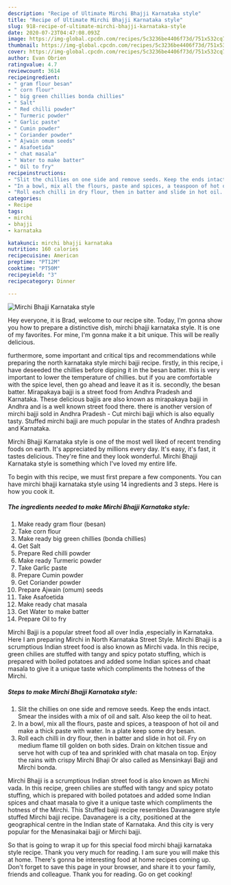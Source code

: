 ```yaml
---
description: "Recipe of Ultimate Mirchi Bhajji Karnataka style"
title: "Recipe of Ultimate Mirchi Bhajji Karnataka style"
slug: 918-recipe-of-ultimate-mirchi-bhajji-karnataka-style
date: 2020-07-23T04:47:08.093Z
image: https://img-global.cpcdn.com/recipes/5c3236be4406f73d/751x532cq70/mirchi-bhajji-karnataka-style-recipe-main-photo.jpg
thumbnail: https://img-global.cpcdn.com/recipes/5c3236be4406f73d/751x532cq70/mirchi-bhajji-karnataka-style-recipe-main-photo.jpg
cover: https://img-global.cpcdn.com/recipes/5c3236be4406f73d/751x532cq70/mirchi-bhajji-karnataka-style-recipe-main-photo.jpg
author: Evan Obrien
ratingvalue: 4.7
reviewcount: 3614
recipeingredient:
- " gram flour besan"
- " corn flour"
- " big green chillies bonda chillies"
- " Salt"
- " Red chilli powder"
- " Turmeric powder"
- " Garlic paste"
- " Cumin powder"
- " Coriander powder"
- " Ajwain omum seeds"
- " Asafoetida"
- " chat masala"
- " Water to make batter"
- " Oil to fry"
recipeinstructions:
- "Slit the chillies on one side and remove seeds. Keep the ends intact. Smear the insides with a mix of oil and salt. Also keep the oil to heat."
- "In a bowl, mix all the flours, paste and spices, a teaspoon of hot oil and make a thick paste with water. In a plate keep some dry besan."
- "Roll each chilli in dry flour, then in batter and slide in hot oil. Fry on medium flame till golden on both sides. Drain on kitchen tissue and serve hot with cup of tea and sprinkled with chat masala on top. Enjoy the rains with crispy Mirchi Bhaji Or also called as Mensinkayi Bajji and Mirchi bonda."
categories:
- Recipe
tags:
- mirchi
- bhajji
- karnataka

katakunci: mirchi bhajji karnataka 
nutrition: 160 calories
recipecuisine: American
preptime: "PT12M"
cooktime: "PT50M"
recipeyield: "3"
recipecategory: Dinner

---
```



![Mirchi Bhajji Karnataka style](https://img-global.cpcdn.com/recipes/5c3236be4406f73d/751x532cq70/mirchi-bhajji-karnataka-style-recipe-main-photo.jpg)

Hey everyone, it is Brad, welcome to our recipe site. Today, I'm gonna show you how to prepare a distinctive dish, mirchi bhajji karnataka style. It is one of my favorites. For mine, I'm gonna make it a bit unique. This will be really delicious.

furthermore, some important and critical tips and recommendations while preparing the north karnataka style mirchi bajji recipe. firstly, in this recipe, i have deseeded the chillies before dipping it in the besan batter. this is very important to lower the temperature of chillies. but if you are comfortable with the spice level, then go ahead and leave it as it is. secondly, the besan batter. Mirapakaya bajji is a street food from Andhra Pradesh and Karnataka. These delicious bajjis are also known as mirapakaya bajji in Andhra and is a well known street food there. there is another version of mirchi bajji sold in Andhra Pradesh - Cut mirchi bajji which is also equally tasty. Stuffed mirchi bajji are much popular in the states of Andhra pradesh and Karnataka.

Mirchi Bhajji Karnataka style is one of the most well liked of recent trending foods on earth. It's appreciated by millions every day. It's easy, it's fast, it tastes delicious. They're fine and they look wonderful. Mirchi Bhajji Karnataka style is something which I've loved my entire life.


To begin with this recipe, we must first prepare a few components. You can have mirchi bhajji karnataka style using 14 ingredients and 3 steps. Here is how you cook it.

<!--inarticleads1-->

##### The ingredients needed to make Mirchi Bhajji Karnataka style:

1. Make ready  gram flour (besan)
1. Take  corn flour
1. Make ready  big green chillies (bonda chillies)
1. Get  Salt
1. Prepare  Red chilli powder
1. Make ready  Turmeric powder
1. Take  Garlic paste
1. Prepare  Cumin powder
1. Get  Coriander powder
1. Prepare  Ajwain (omum) seeds
1. Take  Asafoetida
1. Make ready  chat masala
1. Get  Water to make batter
1. Prepare  Oil to fry


Mirchi Bajji is a popular street food all over India ,especially in Karnataka. Here I am preparing Mirchi in North Karnataka Street Style. Mirchi Bhajji is a scrumptious Indian street food is also known as Mirchi vada. In this recipe, green chilies are stuffed with tangy and spicy potato stuffing, which is prepared with boiled potatoes and added some Indian spices and chaat masala to give it a unique taste which compliments the hotness of the Mirchi. 

<!--inarticleads2-->

##### Steps to make Mirchi Bhajji Karnataka style:

1. Slit the chillies on one side and remove seeds. Keep the ends intact. Smear the insides with a mix of oil and salt. Also keep the oil to heat.
1. In a bowl, mix all the flours, paste and spices, a teaspoon of hot oil and make a thick paste with water. In a plate keep some dry besan.
1. Roll each chilli in dry flour, then in batter and slide in hot oil. Fry on medium flame till golden on both sides. Drain on kitchen tissue and serve hot with cup of tea and sprinkled with chat masala on top. Enjoy the rains with crispy Mirchi Bhaji Or also called as Mensinkayi Bajji and Mirchi bonda.


Mirchi Bhajji is a scrumptious Indian street food is also known as Mirchi vada. In this recipe, green chilies are stuffed with tangy and spicy potato stuffing, which is prepared with boiled potatoes and added some Indian spices and chaat masala to give it a unique taste which compliments the hotness of the Mirchi. This Stuffed bajji recipe resembles Davanagere style stuffed Mirchi bajji recipe. Davanagere is a city, positioned at the geographical centre in the Indian state of Karnataka. And this city is very popular for the Menasinakai bajji or Mirchi bajji. 

So that is going to wrap it up for this special food mirchi bhajji karnataka style recipe. Thank you very much for reading. I am sure you will make this at home. There's gonna be interesting food at home recipes coming up. Don't forget to save this page in your browser, and share it to your family, friends and colleague. Thank you for reading. Go on get cooking!
